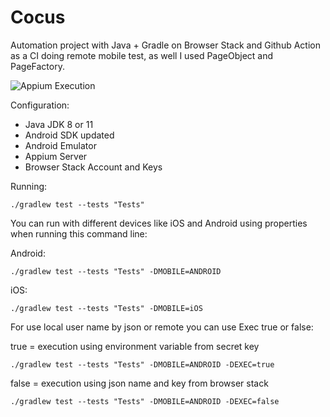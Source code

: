 # Cocus

Automation project with Java + Gradle on Browser Stack and Github Action as a CI doing remote mobile test, as well I used PageObject and PageFactory. 

![Appium Execution](https://github.com/{owner}/{repo}/workflows/{workflow_name}/badge.svg)


Configuration: 

- Java JDK 8 or 11
- Android SDK updated
- Android Emulator
- Appium Server
- Browser Stack Account and Keys

Running:

```
./gradlew test --tests "Tests"
```

You can run with different devices like iOS and Android using properties when running this command line:

Android: 

```
./gradlew test --tests "Tests" -DMOBILE=ANDROID
```

iOS: 

```
./gradlew test --tests "Tests" -DMOBILE=iOS
```
For use local user name by json or remote you can use Exec true or false:

true = execution using environment variable from secret key

```
./gradlew test --tests "Tests" -DMOBILE=ANDROID -DEXEC=true
```

false = execution using json name and key from browser stack

```
./gradlew test --tests "Tests" -DMOBILE=ANDROID -DEXEC=false
```